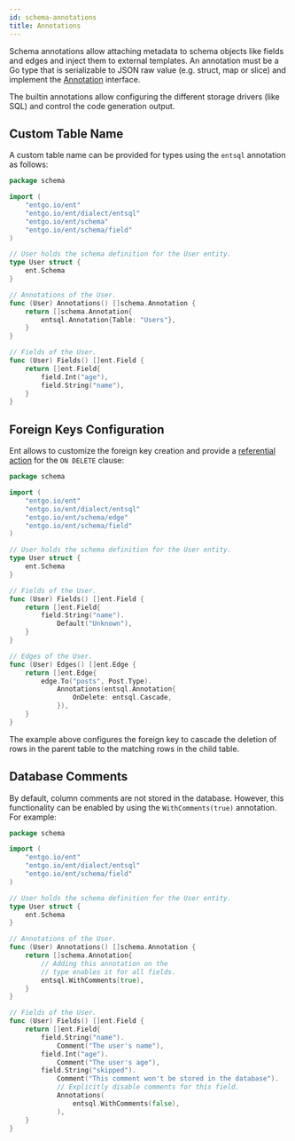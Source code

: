 ```yaml
---
id: schema-annotations
title: Annotations
---
```


Schema annotations allow attaching metadata to schema objects like fields and edges and inject them to external templates.
An annotation must be a Go type that is serializable to JSON raw value (e.g. struct, map or slice)
and implement the [Annotation](https://pkg.go.dev/entgo.io/ent/schema?tab=doc#Annotation) interface.

The builtin annotations allow configuring the different storage drivers (like SQL) and control the code generation output. 

## Custom Table Name

A custom table name can be provided for types using the `entsql` annotation as follows:

```go title="ent/schema/user.go"
package schema

import (
	"entgo.io/ent"
	"entgo.io/ent/dialect/entsql"
	"entgo.io/ent/schema"
	"entgo.io/ent/schema/field"
)

// User holds the schema definition for the User entity.
type User struct {
	ent.Schema
}

// Annotations of the User.
func (User) Annotations() []schema.Annotation {
	return []schema.Annotation{
		entsql.Annotation{Table: "Users"},
	}
}

// Fields of the User.
func (User) Fields() []ent.Field {
	return []ent.Field{
		field.Int("age"),
		field.String("name"),
	}
}
```

## Foreign Keys Configuration

Ent allows to customize the foreign key creation and provide a [referential action](https://dev.mysql.com/doc/refman/8.0/en/create-table-foreign-keys.html#foreign-key-referential-actions)
for the `ON DELETE` clause:

```go title="ent/schema/user.go"
package schema

import (
	"entgo.io/ent"
	"entgo.io/ent/dialect/entsql"
	"entgo.io/ent/schema/edge"
	"entgo.io/ent/schema/field"
)

// User holds the schema definition for the User entity.
type User struct {
	ent.Schema
}

// Fields of the User.
func (User) Fields() []ent.Field {
	return []ent.Field{
		field.String("name").
			Default("Unknown"),
	}
}

// Edges of the User.
func (User) Edges() []ent.Edge {
	return []ent.Edge{
		edge.To("posts", Post.Type).
			Annotations(entsql.Annotation{
				OnDelete: entsql.Cascade,
			}),
	}
}
```

The example above configures the foreign key to cascade the deletion of rows in the parent table to the matching
rows in the child table.

## Database Comments

By default, column comments are not stored in the database. However, this functionality can be enabled by using the
`WithComments(true)` annotation. For example:

```go title="ent/schema/user.go" {17-19,32-35}
package schema

import (
	"entgo.io/ent"
	"entgo.io/ent/dialect/entsql"
	"entgo.io/ent/schema/field"
)

// User holds the schema definition for the User entity.
type User struct {
	ent.Schema
}

// Annotations of the User.
func (User) Annotations() []schema.Annotation {
	return []schema.Annotation{
	    // Adding this annotation on the
	    // type enables it for all fields.
		entsql.WithComments(true),
	}
}

// Fields of the User.
func (User) Fields() []ent.Field {
	return []ent.Field{
		field.String("name").
			Comment("The user's name"),
		field.Int("age").
            Comment("The user's age"),
        field.String("skipped").
            Comment("This comment won't be stored in the database").
            // Explicitly disable comments for this field.
            Annotations(
                entsql.WithComments(false),
            ),
	}
}
```
